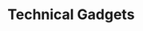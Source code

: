 # Technical Gadgets

<div>

<figure><img src="../../.gitbook/assets/armoredjetboots1bo.jpg" alt=""><figcaption></figcaption></figure>

 

<figure><img src="../../.gitbook/assets/armoredjetpack1bo.jpg" alt=""><figcaption></figcaption></figure>

 

<figure><img src="../../.gitbook/assets/electricjetpack1bo.jpg" alt=""><figcaption></figcaption></figure>

 

<figure><img src="../../.gitbook/assets/electricjetpack2bo.jpg" alt=""><figcaption></figcaption></figure>

 

<figure><img src="../../.gitbook/assets/electricjetpack3bo.jpg" alt=""><figcaption></figcaption></figure>

 

<figure><img src="../../.gitbook/assets/electricjetpack4bo.jpg" alt=""><figcaption></figcaption></figure>

 

<figure><img src="../../.gitbook/assets/electricjetpack5bo.jpg" alt=""><figcaption></figcaption></figure>

 

<figure><img src="../../.gitbook/assets/electricjetpack6bo.jpg" alt=""><figcaption></figcaption></figure>

 

<figure><img src="../../.gitbook/assets/electricjetpack71bo.jpg" alt=""><figcaption></figcaption></figure>

 

<figure><img src="../../.gitbook/assets/hologramprojector1bo.jpg" alt=""><figcaption></figcaption></figure>

 

<figure><img src="../../.gitbook/assets/jetboots1bo.jpg" alt=""><figcaption></figcaption></figure>

 

<figure><img src="../../.gitbook/assets/jetboots2bo.jpg" alt=""><figcaption></figcaption></figure>

 

<figure><img src="../../.gitbook/assets/jetboots3bo.jpg" alt=""><figcaption></figcaption></figure>

 

<figure><img src="../../.gitbook/assets/jetboots4bo.jpg" alt=""><figcaption></figcaption></figure>

 

<figure><img src="../../.gitbook/assets/jetboots5bo.jpg" alt=""><figcaption></figcaption></figure>

 

<figure><img src="../../.gitbook/assets/jetboots6bo.jpg" alt=""><figcaption></figcaption></figure>

 

<figure><img src="../../.gitbook/assets/jetboots7bo.jpg" alt=""><figcaption></figcaption></figure>

 

<figure><img src="../../.gitbook/assets/multimeter1bo.jpg" alt=""><figcaption></figcaption></figure>

 

<figure><img src="../../.gitbook/assets/multitool1bo.jpg" alt=""><figcaption></figcaption></figure>

 

<figure><img src="../../.gitbook/assets/multitool2bo.jpg" alt=""><figcaption></figcaption></figure>

 

<figure><img src="../../.gitbook/assets/multitool3bo.jpg" alt=""><figcaption></figcaption></figure>

 

<figure><img src="../../.gitbook/assets/multitool4bo.jpg" alt=""><figcaption></figcaption></figure>

 

<figure><img src="../../.gitbook/assets/multitool5bo.jpg" alt=""><figcaption></figcaption></figure>

 

<figure><img src="../../.gitbook/assets/multitool6bo.jpg" alt=""><figcaption></figcaption></figure>

 

<figure><img src="../../.gitbook/assets/multitool7bo.jpg" alt=""><figcaption></figcaption></figure>

 

<figure><img src="../../.gitbook/assets/nightvisiongoggles1bo.jpg" alt=""><figcaption></figcaption></figure>

 

<figure><img src="../../.gitbook/assets/parachute1bo.jpg" alt=""><figcaption></figcaption></figure>

 

<figure><img src="../../.gitbook/assets/solarhelmet1bo.jpg" alt=""><figcaption></figcaption></figure>

</div>

